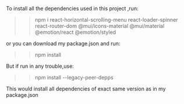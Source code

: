 To install all the dependencies used in this project ,run:

> > npm i react-horizontal-scrolling-menu react-loader-spinner react-router-dom @mui/icons-material @mui/material @emotion/react @emotion/styled

or you can download my package.json and run:

> > npm install

But if run in any trouble,use:

> > npm install --legacy-peer-depps

This would install all dependencies of exact same version as in my package.json
